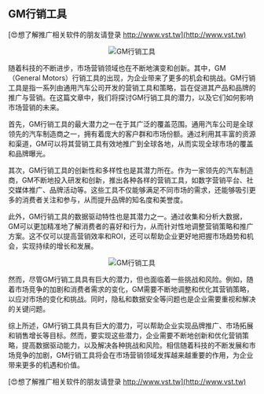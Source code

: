 ## **GM行销工具**

[😍想了解推广相关软件的朋友请登录 http://www.vst.tw](http://www.vst.tw)

 <center><img src="https://vst.tw/MP4/tuiguang/png/7.png" alt="GM行销工具"></center>

随着科技的不断进步，市场营销领域也在不断地演变和创新。其中，GM（General Motors）行销工具的出现，为企业带来了更多的机会和挑战。GM行销工具是指一系列由通用汽车公司开发的营销工具和策略，旨在促进其产品和品牌的推广与营销。在这篇文章中，我们将探讨GM行销工具的潜力，以及它们如何影响市场营销的未来。

首先，GM行销工具的最大潜力之一在于其广泛的覆盖范围。通用汽车公司是全球领先的汽车制造商之一，拥有着庞大的客户群和市场份额。通过利用其丰富的资源和渠道，GM可以将其营销工具有效地推广到全球各地，从而实现全球市场的覆盖和品牌曝光。

其次，GM行销工具的创新性和多样性也是其潜力所在。作为一家领先的汽车制造商，GM不断地投入研发和创新，推出各种各样的营销工具，如数字营销平台、社交媒体推广、品牌活动等。这些工具不仅能够满足不同市场的需求，还能够吸引更多的消费者关注和参与，从而提升品牌的知名度和美誉度。

此外，GM行销工具的数据驱动特性也是其潜力之一。通过收集和分析大数据，GM可以更加精准地了解消费者的喜好和行为，从而针对性地调整营销策略和推广方案。这不仅可以提高营销效率和ROI，还可以帮助企业更好地把握市场趋势和机会，实现持续的增长和发展。

 <center><img src="https://vst.tw/MP4/tuiguang/png/4.png" alt="GM行销工具"></center>

然而，尽管GM行销工具具有巨大的潜力，但也面临着一些挑战和风险。例如，随着市场竞争的加剧和消费者需求的变化，GM需要不断地调整和优化其营销策略，以应对市场的变化和挑战。同时，隐私和数据安全等问题也是企业需要重视和解决的关键问题。

综上所述，GM行销工具具有巨大的潜力，可以帮助企业实现品牌推广、市场拓展和销售增长等目标。然而，要实现这些潜力，企业需要不断地创新和优化营销策略，提高数据驱动能力，以及解决各种挑战和风险。相信随着科技的不断发展和市场竞争的加剧，GM行销工具将会在市场营销领域发挥越来越重要的作用，为企业带来更多的机遇和价值。

[😍想了解推广相关软件的朋友请登录 http://www.vst.tw](http://www.vst.tw)



